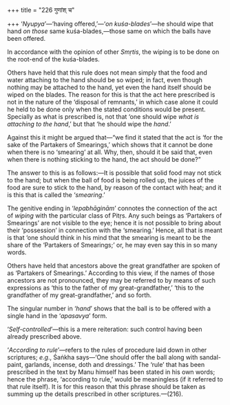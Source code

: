 +++
title = "226 गुणांश् च"

+++
‘*Nyupya*’—‘having offered,’—‘*on kuśa-blades*’—he should wipe that hand
*on those* same kuśa-blades,—those same on which the balls have been
offered.

In accordance with the opinion of other *Smṛtis*, the wiping is to be
done on the root-end of the kuśa-blades.

Others have held that this rule does not mean simply that the food and
water attaching to the hand should be so wiped; in fact, even though
nothing may be attached to the hand, yet even the hand itself should be
wiped on the blades. The reason for this is that the act here prescribed
is not in the nature of the ‘disposal of remnants,’ in which case alone
it could he held to be done only when the stated conditions would be
present. Specially as what is prescribed is, not that ‘one should wipe
*what is attaching to the hand*,’ but that ‘he should wipe the *hand*.’

Against this it might be argued that—“we find it stated that the act is
‘for the sake of the Partakers of Smearings,’ which shows that it cannot
be done when there is no ‘smearing’ at all. Why, then, should it be said
that, even when there is nothing sticking to the hand, the act should be
done?”

The answer to this is as follows:—It is possible that solid food may not
stick to the hand; but when the ball of food is being rolled up, the
juices of the food are sure to stick to the hand, by reason of the
contact with heat; and it is this that is called the ‘*smearing*.’

The genitive ending in ‘*lepabhāginām*’ connotes the connection of the
act of *wiping* with the particular class of Pitṛs. Any such beings as
‘Partakers of Smearings’ are not visible to the eye; hence it is not
possible to bring about their ‘possession’ in connection with the
‘smearing.’ Hence, all that is meant is that ‘one should think in his
mind that the smearing is meant to be the share of the ‘Partakers of
Smearings;’ or, he may even say this in so many words.

Others have held that ancestors above the great grandfather are spoken
of as ‘Partakers of Smearings.’ According to this view, if the names of
those ancestors are not pronounced, they may be referred to by means of
such expressions as ‘this to the father of my great-grandfather,’ ‘this
to the grandfather of my great-grandfather,’ and so forth.

The singular number in ‘*hand*’ shows that the ball is to be offered
with a single hand in the ‘*apasavya*’ form.

‘*Self-controlled*’—this is a mere reiteration: such control having been
already prescribed above.

‘*According to rule*’—refers to the rules of procedure laid down in
other scriptures; *e.g*., Śaṅkha says—‘One should offer the ball along
with sandal-paint, garlands, incense, doth and dressings.’ The ‘rule’
that has been prescribed in the text by Manu himself has been stated in
his own words; hence the phrase, ‘according to rule,’ would be
meaningless (if it referred to that rule itself). It is for this reason
that this phrase should be taken as summing up the details prescribed in
other scriptures.—(216).


